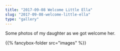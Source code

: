 ```yaml
---
title: "2017-09-08 Welcome Little Ella"
slug: "2017-09-08-welcome-little-ella"
type: "gallery"
---
```


Some photos of my daughter as we got welcome her.

{{% fancybox-folder src="images" %}}
